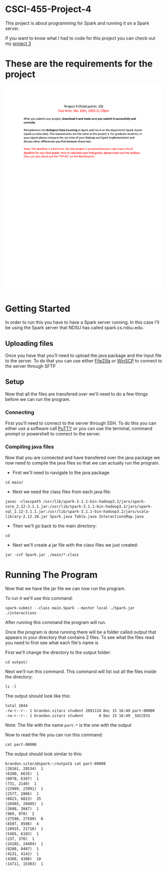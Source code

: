 # CSCI-455-Project-4
This project is about programming for Spark and running it on a Spark server.

If you want to know what I had to code for this project you can check out my [project 3](https://github.com/brandon57/CSCI-455-Project-3)

# These are the requirements for the project
<p align="center">
  <img src="Documents/project4_2023_Fall.png" width="688" />
</p>

# Getting Started

In order to run this you have to have a Spark server running.
In this case I'll be using the Spark server that NDSU has called spark.cs.ndsu.edu.

## Uploading files
Once you have that you'll need to upload the java package and the input file to the server. To do that you can use either [FileZilla](https://filezilla-project.org/) or [WinSCP](https://winscp.net/eng/index.php) to connect to the server through SFTP

## Setup
Now that all the files are transfered over we'll need to do a few things before we can run the program.

### Connecting
First you'll need to connect to the server through SSH. To do this you can either use a software call [PuTTY](https://www.putty.org/)
or you can use the terminal, command prompt or powershell to connect to the server.

### Compiling java files
Now that you are connected and have transfered over the java package we now need to compile the java files so that we can actually run the program.

* First we'll need to navigate to the java package
```
cd main/
```

* Next we need the class files from each java file:
```
javac -classpath /usr/lib/spark-3.1.1-bin-hadoop3.2/jars/spark-core_2.12-3.1.1.jar:/usr/lib/spark-3.1.1-bin-hadoop3.2/jars/spark-sql_2.12-3.1.1.jar:/usr/lib/spark-3.1.1-bin-hadoop3.2/jars/scala-library-2.12.10.jar Spark.java Table.java InteractionsMap.java
```

* Then we'll go back to the main directory:
```
cd
```

* Next we'll create a jar file with the class files we just created:
```
jar -cvf Spark.jar ./main/*.class
```

# Running The Program
Now that we have the jar file we can now run the program.

To run it we'll use this command:
```
spark-submit --class main.Spark --master local ./Spark.jar ./interactions
```
After running this command the program will run.

Once the program is done running there will be a folder called output that appears in your directory that contains 2 files. 
To see what the files read you need to first see what each file's name is

First we'll change the directory to the output folder:
```
cd output/
```
Next we'll run this command. This command will list out all the files inside the directory:
```
ls -l
```
The output should look like this:
```
total 2044
-rw-r--r-- 1 brandon.sitarz student 2091124 Dec 15 16:49 part-00000
-rw-r--r-- 1 brandon.sitarz student       0 Dec 15 16:49 _SUCCESS
```
Note: The file with the name `part-*` is the one with the output

Now to read the file you can run this command:
```
cat part-00000
```

The output should look similar to this:
```
brandon.sitarz@spark:~/output$ cat part-00000
(20161, 20534)  1
(6380, 6635)  1
(6078, 6397)  1
(731, 2140)  1
(23989, 23991)  1
(2577, 2866)  1
(6823, 6823)  35
(20403, 20405)  1
(2608, 3847)  1
(969, 970)  2
(27598, 27599)  6
(8507, 8508)  4
(20915, 21716)  1
(5485, 6103)  1
(237, 370)  1
(24102, 24494)  1
(8288, 8407)  1
(4131, 4142)  1
(4308, 4308)  10
(14711, 15303)  1
```
